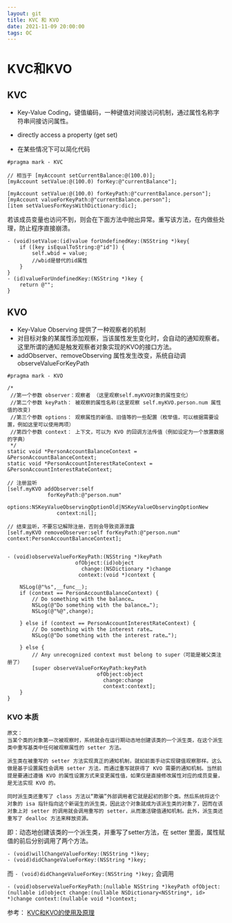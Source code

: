 ```yaml
---
layout: git
title: KVC 和 KVO
date: 2021-11-09 20:00:00
tags: OC
---
```

# KVC和KVO

## KVC 
* Key-Value Coding，键值编码，一种键值对间接访问机制，通过属性名称字符串间接访问属性。

* directly access a property (get set)
*  在某些情况下可以简化代码

```
#pragma mark - KVC

// 相当于 [myAccount setCurrentBalance:@(100.0)];
[myAccount setValue:@(100.0) forKey:@"currentBalance"];

[myAccount setValue:@(100.0) forKeyPath:@"currentBalance.person"];
[myAccount valueForKeyPath:@"currentBalance.person"];
[item setValuesForKeysWithDictionary:dic];
```

若该成员变量也访问不到，则会在下面方法中抛出异常。重写该方法，在内做些处理，防止程序直接崩溃。
```
- (void)setValue:(id)value forUndefinedKey:(NSString *)key{
    if ([key isEqualToString:@"id"]) {
        self.wbid = value;
        //wbid是替代的id属性
    }
}
- (id)valueForUndefinedKey:(NSString *)key {
    return @"";
}
```

## KVO
* Key-Value Observing 提供了一种观察者的机制
* 对目标对象的某属性添加观察，当该属性发生变化时，会自动的通知观察者。这里所谓的通知是触发观察者对象实现的KVO的接口方法。
* addObserver、removeObserving 属性发生改变，系统自动调 observeValueForKeyPath

```
#pragma mark - KVO

/*
 //第一个参数 observer：观察者 （这里观察self.myKVO对象的属性变化）
 //第二个参数 keyPath： 被观察的属性名称(这里观察 self.myKVO.person.num 属性值的改变)
 //第三个参数 options： 观察属性的新值、旧值等的一些配置（枚举值，可以根据需要设置，例如这里可以使用两项）
 //第四个参数 context： 上下文，可以为 KVO 的回调方法传值（例如设定为一个放置数据的字典）
 */
static void *PersonAccountBalanceContext = &PersonAccountBalanceContext;
static void *PersonAccountInterestRateContext = &PersonAccountInterestRateContext;

// 注册监听
[self.myKVO addObserver:self
             forKeyPath:@"person.num"
                options:NSKeyValueObservingOptionOld|NSKeyValueObservingOptionNew
                context:nil];

// 结束监听，不要忘记解除注册，否则会导致资源泄露
[self.myKVO removeObserver:self forKeyPath:@"person.num" context:PersonAccountBalanceContext];


- (void)observeValueForKeyPath:(NSString *)keyPath
                      ofObject:(id)object
                        change:(NSDictionary *)change
                       context:(void *)context {
 
    NSLog(@"%s",__func__);
    if (context == PersonAccountBalanceContext) {
        // Do something with the balance…
        NSLog(@"Do something with the balance…");
        NSLog(@"%@",change);
 
    } else if (context == PersonAccountInterestRateContext) {
        // Do something with the interest rate…
        NSLog(@"Do something with the interest rate…");

    } else {
        // Any unrecognized context must belong to super（可能是被父类注册了）
        [super observeValueForKeyPath:keyPath
                             ofObject:object
                               change:change
                               context:context];
    }
}

```

### KVO 本质
```
原文：
当某个类的对象第一次被观察时，系统就会在运行期动态地创建该类的一个派生类，在这个派生类中重写基类中任何被观察属性的 setter 方法。

派生类在被重写的 setter 方法实现真正的通知机制，就如前面手动实现键值观察那样。这么做是基于设置属性会调用 setter 方法，而通过重写就获得了 KVO 需要的通知机制。当然前提是要通过遵循 KVO 的属性设置方式来变更属性值，如果仅是直接修改属性对应的成员变量，是无法实现 KVO 的。

同时派生类还重写了 class 方法以“欺骗”外部调用者它就是起初的那个类。然后系统将这个对象的 isa 指针指向这个新诞生的派生类，因此这个对象就成为该派生类的对象了，因而在该对象上对 setter 的调用就会调用重写的 setter，从而激活键值通知机制。此外，派生类还重写了 dealloc 方法来释放资源。
```

即：动态地创建该类的一个派生类，并重写了setter方法，在 setter 里面，属性赋值的前后分别调用了两个方法。
```
- (void)willChangeValueForKey:(NSString *)key;
- (void)didChangeValueForKey:(NSString *)key;
```
而 `- (void)didChangeValueForKey:(NSString *)key;` 会调用

```
- (void)observeValueForKeyPath:(nullable NSString *)keyPath ofObject:(nullable id)object change:(nullable NSDictionary<NSString*, id> *)change context:(nullable void *)context;
```

参考：
[KVC和KVO的使用及原理](https://www.jianshu.com/p/66bda10168f1)

